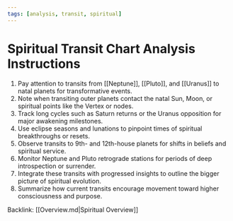 ```yaml
---
tags: [analysis, transit, spiritual]
---
```

# Spiritual Transit Chart Analysis Instructions

1. Pay attention to transits from [[Neptune]], [[Pluto]], and [[Uranus]] to natal planets for transformative events.
2. Note when transiting outer planets contact the natal Sun, Moon, or spiritual points like the Vertex or nodes.
3. Track long cycles such as Saturn returns or the Uranus opposition for major awakening milestones.
4. Use eclipse seasons and lunations to pinpoint times of spiritual breakthroughs or resets.
5. Observe transits to 9th- and 12th-house planets for shifts in beliefs and spiritual service.
6. Monitor Neptune and Pluto retrograde stations for periods of deep introspection or surrender.
7. Integrate these transits with progressed insights to outline the bigger picture of spiritual evolution.
8. Summarize how current transits encourage movement toward higher consciousness and purpose.

Backlink: [[Overview.md|Spiritual Overview]]
